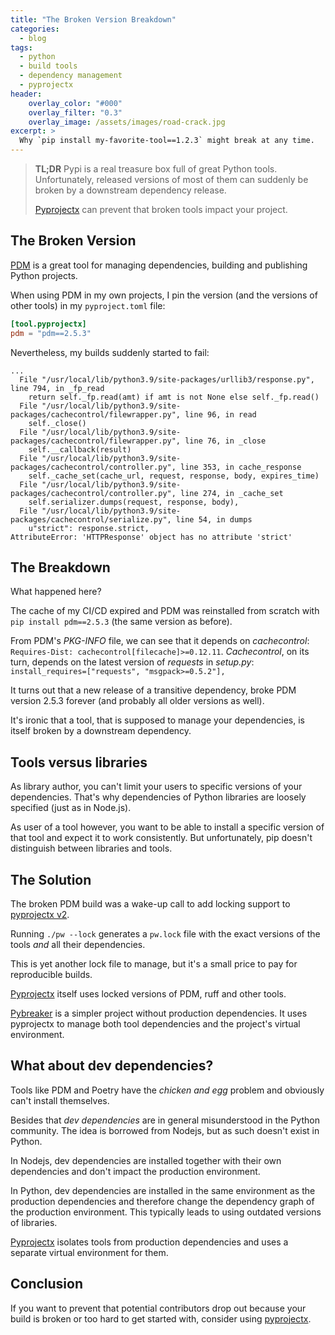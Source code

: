 ```yaml
---
title: "The Broken Version Breakdown"
categories:
  - blog
tags:
  - python
  - build tools
  - dependency management
  - pyprojectx
header:
    overlay_color: "#000"
    overlay_filter: "0.3"
    overlay_image: /assets/images/road-crack.jpg
excerpt: >
  Why `pip install my-favorite-tool==1.2.3` might break at any time.
---
```

> **TL;DR**
> Pypi is a real treasure box full of great Python tools.
> Unfortunately, released versions of most of them can suddenly be broken by a downstream dependency release.
>
> [Pyprojectx](https://pyprojectx.github.io) can prevent that broken tools impact your project.

## The Broken Version
[PDM](https://pdm.fming.dev/) is a great tool for managing dependencies, building and publishing Python projects.

When using PDM in my own projects, I pin the version (and the versions of other tools) in my `pyproject.toml` file:
```toml
[tool.pyprojectx]
pdm = "pdm==2.5.3"
```

Nevertheless, my builds suddenly started to fail:
```
...
  File "/usr/local/lib/python3.9/site-packages/urllib3/response.py", line 794, in _fp_read
    return self._fp.read(amt) if amt is not None else self._fp.read()
  File "/usr/local/lib/python3.9/site-packages/cachecontrol/filewrapper.py", line 96, in read
    self._close()
  File "/usr/local/lib/python3.9/site-packages/cachecontrol/filewrapper.py", line 76, in _close
    self.__callback(result)
  File "/usr/local/lib/python3.9/site-packages/cachecontrol/controller.py", line 353, in cache_response
    self._cache_set(cache_url, request, response, body, expires_time)
  File "/usr/local/lib/python3.9/site-packages/cachecontrol/controller.py", line 274, in _cache_set
    self.serializer.dumps(request, response, body),
  File "/usr/local/lib/python3.9/site-packages/cachecontrol/serialize.py", line 54, in dumps
    u"strict": response.strict,
AttributeError: 'HTTPResponse' object has no attribute 'strict'
```

## The Breakdown
What happened here?

The cache of my CI/CD expired and PDM was reinstalled from scratch with `pip install pdm==2.5.3` (the same version as before).

From PDM's _PKG-INFO_ file, we can see that it depends on _cachecontrol_: `Requires-Dist: cachecontrol[filecache]>=0.12.11`.
_Cachecontrol_, on its turn, depends on the latest version of _requests_ in _setup.py_: `install_requires=["requests", "msgpack>=0.5.2"],`

It turns out that a new release of a transitive dependency, broke PDM version 2.5.3 forever (and probably all older versions as well).

It's ironic that a tool, that is supposed to manage your dependencies, is itself broken by a downstream dependency.

## Tools versus libraries
As library author, you can't limit your users to specific versions of your dependencies.
That's why dependencies of Python libraries are loosely specified (just as in Node.js).

As user of a tool however, you want to be able to install a specific version of that tool and expect it to work consistently.
But unfortunately, pip doesn't distinguish between libraries and tools.

## The Solution
The broken PDM build was a wake-up call to add locking support to [pyprojectx v2](https://github.com/houbie/pyprojectx).

Running `./pw --lock` generates a `pw.lock` file with the exact versions of the tools _and_ all their dependencies.

This is yet another lock file to manage, but it's a small price to pay for reproducible builds.

[Pyprojectx](https://github.com/houbie/pyprojectx) itself uses locked versions of PDM, ruff and other tools.

[Pybreaker](https://github.com/danielfm/pybreaker) is a simpler project without production dependencies.
It uses pyprojectx to manage both tool dependencies and the project's virtual environment.

## What about dev dependencies?
Tools like PDM and Poetry have the _chicken and egg_ problem and obviously can't install themselves.

Besides that _dev dependencies_ are in general misunderstood in the Python community.
The idea is borrowed from Nodejs, but as such doesn't exist in Python.

In Nodejs, dev dependencies are installed together with their own dependencies and don't impact the production environment.

In Python, dev dependencies are installed in the same environment as the production dependencies
and therefore change the dependency graph of the production environment. This typically leads to using outdated versions of libraries.

[Pyprojectx](https://github.com/houbie/pyprojectx) isolates tools from production dependencies and uses a separate
virtual environment for them.

## Conclusion
If you want to prevent that potential contributors drop out because your build is broken or too hard to get started with,
consider using [pyprojectx](https://pyprojectx.github.io).
